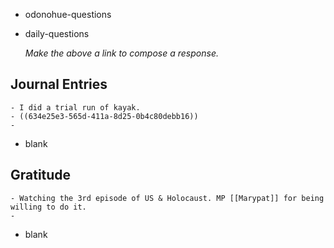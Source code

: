 - odonohue-questions
- daily-questions
  
  *Make the above a link to compose a response.*
## Journal Entries
	- I did a trial run of kayak.
	- ((634e25e3-565d-411a-8d25-0b4c80debb16))
	-
- blank
## Gratitude
	- Watching the 3rd episode of US & Holocaust. MP [[Marypat]] for being willing to do it.
	-
- blank